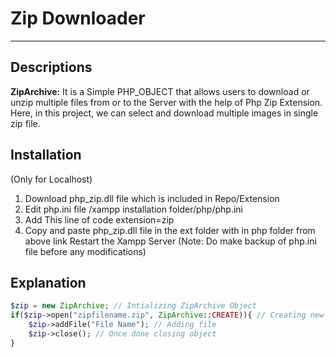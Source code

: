 # Zip Downloader
__________________________________________________________________________________
## Descriptions
**ZipArchive:** It is a Simple PHP_OBJECT that allows users to download or unzip multiple files from or to the Server with the help of Php Zip Extension.
Here, in this project, we can select and download multiple images in single zip file.
## Installation
(Only for Localhost)
1. Download php_zip.dll file which is included in Repo/Extension
2. Edit php.ini file
   /xampp installation folder/php/php.ini
3. Add This line of code
   extension=zip
4. Copy and paste php_zip.dll file in the ext folder with in php folder from above link
Restart the Xampp Server
(Note: Do make backup of php.ini file before any modifications)
## Explanation
````php
$zip = new ZipArchive; // Intializing ZipArchive Object
if($zip->open("zipfilename.zip", ZipArchive::CREATE)){ // Creating new zip file
    $zip->addFile("File Name"); // Adding file
    $zip->close(); // Once done closing object
}
````